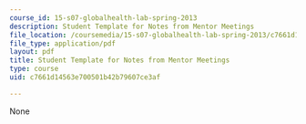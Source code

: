 ```yaml
---
course_id: 15-s07-globalhealth-lab-spring-2013
description: Student Template for Notes from Mentor Meetings
file_location: /coursemedia/15-s07-globalhealth-lab-spring-2013/c7661d14563e700501b42b79607ce3af_MIT15_S07S13_student-template.pdf
file_type: application/pdf
layout: pdf
title: Student Template for Notes from Mentor Meetings
type: course
uid: c7661d14563e700501b42b79607ce3af

---
```

None